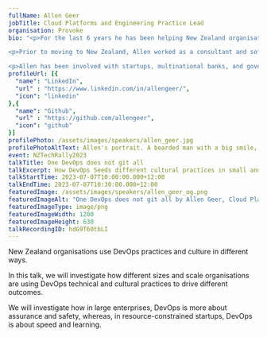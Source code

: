 ```yaml
---
fullName: Allen Geer
jobTitle: Cloud Platforms and Engineering Practice Lead
organisation: Provoke
bio: "<p>For the last 6 years he has been helping New Zealand organisations modernise business processes and applications leveraging DevOps practices as well as public cloud platforms.</p>

<p>Prior to moving to New Zealand, Allen worked as a consultant and software engineer at several Fortune 500 enterprises across the United States.</p>

<p>Allen has been involved with startups, multinational banks, and governments and has seen DevOps and software development practices implemented to varying degrees at many different scales.</p>"
profileUrl: [{
  "name": "LinkedIn",
  "url" : "https://www.linkedin.com/in/allengeer/",
  "icon": "linkedin"
},{
  "name": "Github",
  "url" : "https://github.com/allengeer",
  "icon": "github"
}]
profilePhoto: /assets/images/speakers/allen_geer.jpg
profilePhotoAltText: Allen's portrait. A bearded man with a big smile, wearing a white shirt, in a headshot.
event: NZTechRally2023
talkTitle: One DevOps does not git all
talkExcerpt: How DevOps Seeds different cultural practices in small and large Kiwi Organisations
talkStartTime: 2023-07-07T10:00:00.000+12:00
talkEndTime: 2023-07-07T10:30:00.000+12:00
featuredImage: /assets/images/speakers/allen_geer_og.png
featuredImageAlt: "One DevOps does not git all by Allen Geer, Cloud Platforms and Engineering Practice Lead at Provoke. Join us to hear Allen and other speakers at NZ Tech Rally, 7th July, Wellington"
featuredImageType: image/png
featuredImageWidth: 1200
featuredImageHeight: 630
talkRecordingID: hdG9T60tbLI
---
```


<p>New Zealand organisations use DevOps practices and culture in different ways.</p>

<p>In this talk, we will investigate how different sizes and scale organisations are using DevOps technical and cultural practices to drive different outcomes.</p>

<p>We will investigate how in large enterprises, DevOps is more about assurance and safety, whereas, in resource-constrained startups, DevOps is about speed and learning.</p>
